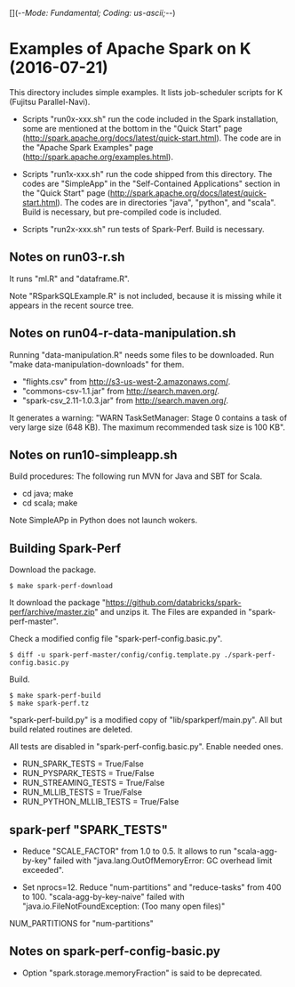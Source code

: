 [](-*-Mode: Fundamental; Coding: us-ascii;-*-)

# Examples of Apache Spark on K (2016-07-21)

This directory includes simple examples.  It lists job-scheduler
scripts for K (Fujitsu Parallel-Navi).

* Scripts "run0x-xxx.sh" run the code included in the Spark
installation, some are mentioned at the bottom in the "Quick Start"
page (http://spark.apache.org/docs/latest/quick-start.html).  The code
are in the "Apache Spark Examples" page
(http://spark.apache.org/examples.html).

* Scripts "run1x-xxx.sh" run the code shipped from this directory.
The codes are "SimpleApp" in the "Self-Contained Applications" section
in the "Quick Start" page
(http://spark.apache.org/docs/latest/quick-start.html).  The codes are
in directories "java", "python", and "scala".  Build is necessary, but
pre-compiled code is included.

* Scripts "run2x-xxx.sh" run tests of Spark-Perf.  Build is necessary.

## Notes on run03-r.sh

It runs "ml.R" and "dataframe.R".

Note "RSparkSQLExample.R" is not included, because it is missing while
it appears in the recent source tree.

## Notes on run04-r-data-manipulation.sh

Running "data-manipulation.R" needs some files to be downloaded.  Run
"make data-manipulation-downloads" for them.

* "flights.csv" from http://s3-us-west-2.amazonaws.com/.
* "commons-csv-1.1.jar" from http://search.maven.org/.
* "spark-csv_2.11-1.0.3.jar" from http://search.maven.org/.

It generates a warning: "WARN TaskSetManager: Stage 0 contains a task
of very large size (648 KB). The maximum recommended task size is 100
KB".

## Notes on run10-simpleapp.sh

Build procedures: The following run MVN for Java and SBT for Scala.

* cd java; make
* cd scala; make

Note SimpleAPp in Python does not launch wokers.

## Building Spark-Perf

Download the package.

    $ make spark-perf-download

It download the package
"https://github.com/databricks/spark-perf/archive/master.zip" and
unzips it.  The Files are expanded in "spark-perf-master".

Check a modified config file "spark-perf-config.basic.py".

    $ diff -u spark-perf-master/config/config.template.py ./spark-perf-config.basic.py

Build.

    $ make spark-perf-build
    $ make spark-perf.tz

"spark-perf-build.py" is a modified copy of "lib/sparkperf/main.py".
All but build related routines are deleted.

All tests are disabled in "spark-perf-config.basic.py".  Enable needed
ones.

* RUN_SPARK_TESTS = True/False
* RUN_PYSPARK_TESTS = True/False
* RUN_STREAMING_TESTS = True/False
* RUN_MLLIB_TESTS = True/False
* RUN_PYTHON_MLLIB_TESTS = True/False

## spark-perf "SPARK_TESTS"

* Reduce "SCALE_FACTOR" from 1.0 to 0.5.  It allows to run
"scala-agg-by-key" failed with "java.lang.OutOfMemoryError: GC
overhead limit exceeded".

* Set nprocs=12.  Reduce "num-partitions" and "reduce-tasks" from 400
to 100.  "scala-agg-by-key-naive" failed with
"java.io.FileNotFoundException: (Too many open files)"

NUM_PARTITIONS for "num-partitions"

## Notes on spark-perf-config-basic.py

* Option "spark.storage.memoryFraction" is said to be deprecated.
